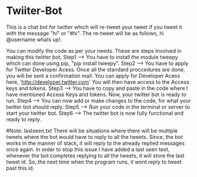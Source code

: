 # Twiiter-Bot
This is a chat bot for twitter which will re-tweet your tweet if you tweet it with the message "hi" or "#hi". The re-tweet will be as follows, hi @username whats up!.

You can modify the code as per your needs.
These are steps Involved in making this twitter bot,
Step1 --> You have to install the module tweepy which can done using pip, "pip install tweepy". 
Step2 --> You have to apply for Twitter Developer Acess. Once all the standard proccedures are done, you will be sent a confirmation mail.
          You can apply for Developer Acess here, 'http://developer.twitter.com' You will then have access to the Access keys and tokens. 
Step3 --> You have to copy and paste in the code where I have mentioned Access Keys and tokens. Now, your twitter bot is ready to run. 
Step4 --> You can now add or make changes to the code, for what your twitter bot should reply. 
Step5 --> Run your code in the terminal or server to start your twitter bot. 
Step6 --> The twitter bot is now fully functional and ready to reply.

#Note: lastseen.txt
          There will be situations where there will be multiple tweets where the bot would have to reply to all the tweets.
Since, the bot works in the manner of stack, it will reply to the already replied messages once again.  In order to stop this issue
I have added a last seen text, whenever the bot completes replying to all the tweets, it will store the last tweet id.  So, the next time
when the program runs, it wont reply to tweet past this id.
